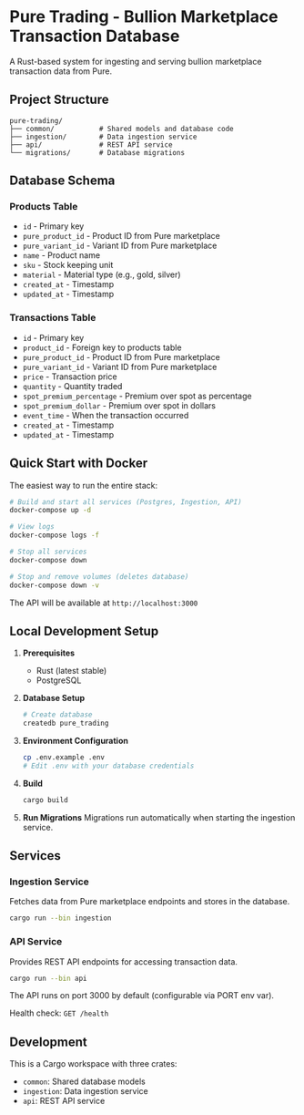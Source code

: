 # Pure Trading - Bullion Marketplace Transaction Database

A Rust-based system for ingesting and serving bullion marketplace transaction data from Pure.

## Project Structure

```
pure-trading/
├── common/           # Shared models and database code
├── ingestion/        # Data ingestion service
├── api/              # REST API service
└── migrations/       # Database migrations
```

## Database Schema

### Products Table
- `id` - Primary key
- `pure_product_id` - Product ID from Pure marketplace
- `pure_variant_id` - Variant ID from Pure marketplace
- `name` - Product name
- `sku` - Stock keeping unit
- `material` - Material type (e.g., gold, silver)
- `created_at` - Timestamp
- `updated_at` - Timestamp

### Transactions Table
- `id` - Primary key
- `product_id` - Foreign key to products table
- `pure_product_id` - Product ID from Pure marketplace
- `pure_variant_id` - Variant ID from Pure marketplace
- `price` - Transaction price
- `quantity` - Quantity traded
- `spot_premium_percentage` - Premium over spot as percentage
- `spot_premium_dollar` - Premium over spot in dollars
- `event_time` - When the transaction occurred
- `created_at` - Timestamp
- `updated_at` - Timestamp

## Quick Start with Docker

The easiest way to run the entire stack:

```bash
# Build and start all services (Postgres, Ingestion, API)
docker-compose up -d

# View logs
docker-compose logs -f

# Stop all services
docker-compose down

# Stop and remove volumes (deletes database)
docker-compose down -v
```

The API will be available at `http://localhost:3000`

## Local Development Setup

1. **Prerequisites**
   - Rust (latest stable)
   - PostgreSQL

2. **Database Setup**
   ```bash
   # Create database
   createdb pure_trading
   ```

3. **Environment Configuration**
   ```bash
   cp .env.example .env
   # Edit .env with your database credentials
   ```

4. **Build**
   ```bash
   cargo build
   ```

5. **Run Migrations**
   Migrations run automatically when starting the ingestion service.

## Services

### Ingestion Service
Fetches data from Pure marketplace endpoints and stores in the database.

```bash
cargo run --bin ingestion
```

### API Service
Provides REST API endpoints for accessing transaction data.

```bash
cargo run --bin api
```

The API runs on port 3000 by default (configurable via PORT env var).

Health check: `GET /health`

## Development

This is a Cargo workspace with three crates:
- `common`: Shared database models
- `ingestion`: Data ingestion service
- `api`: REST API service

